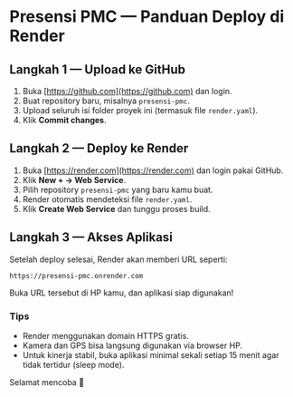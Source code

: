 # Presensi PMC — Panduan Deploy di Render

## Langkah 1 — Upload ke GitHub
1. Buka [https://github.com](https://github.com) dan login.
2. Buat repository baru, misalnya `presensi-pmc`.
3. Upload seluruh isi folder proyek ini (termasuk file `render.yaml`).
4. Klik **Commit changes**.

## Langkah 2 — Deploy ke Render
1. Buka [https://render.com](https://render.com) dan login pakai GitHub.
2. Klik **New + → Web Service**.
3. Pilih repository `presensi-pmc` yang baru kamu buat.
4. Render otomatis mendeteksi file `render.yaml`.
5. Klik **Create Web Service** dan tunggu proses build.

## Langkah 3 — Akses Aplikasi
Setelah deploy selesai, Render akan memberi URL seperti:
```
https://presensi-pmc.onrender.com
```
Buka URL tersebut di HP kamu, dan aplikasi siap digunakan!

### Tips
- Render menggunakan domain HTTPS gratis.
- Kamera dan GPS bisa langsung digunakan via browser HP.
- Untuk kinerja stabil, buka aplikasi minimal sekali setiap 15 menit agar tidak tertidur (sleep mode).

Selamat mencoba 🚀
